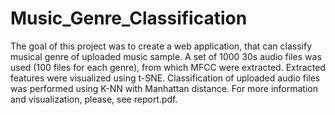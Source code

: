 # Music_Genre_Classification

The goal of this project was to create a web application, that can classify musical genre of uploaded music sample. A set of 1000 30s audio files was used (100 files for each genre), from which MFCC were extracted. Extracted features were visualized using t-SNE. Classification of uploaded audio files was performed using K-NN with Manhattan distance. For more information and visualization, please, see report.pdf.
